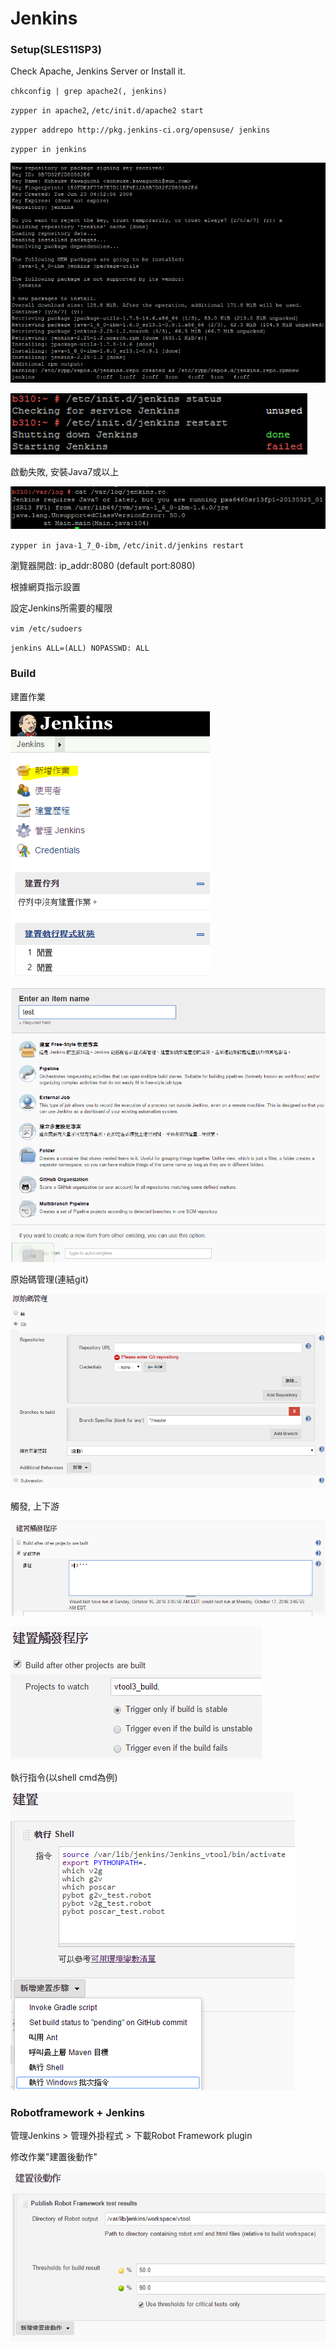 # Jenkins

### Setup(SLES11SP3)

Check Apache, Jenkins Server or Install it.

`chkconfig | grep apache2(, jenkins)`

`zypper in apache2`, `/etc/init.d/apache2 start`

`zypper addrepo http://pkg.jenkins-ci.org/opensuse/ jenkins`

`zypper in jenkins`

![](./img/Jenkins_1.PNG)

![](./img/Jenkins_2.PNG)

啟動失敗, 安裝Java7或以上

![](./img/Jenkins_3.PNG)

`zypper in java-1_7_0-ibm`, `/etc/init.d/jenkins restart`

瀏覽器開啟: ip_addr:8080 (default port:8080)

根據網頁指示設置 

設定Jenkins所需要的權限

`vim /etc/sudoers`

`jenkins ALL=(ALL) NOPASSWD: ALL`

### Build

建置作業

![](./img/Jenkins_4.PNG)

![](./img/Jenkins_5.PNG)

原始碼管理(連結git)

![](./img/Jenkins_原始碼管理.PNG)

觸發, 上下游

![](./img/Jenkins_觸發.PNG)

![](./img/Jenkins_上下游.PNG)

執行指令(以shell cmd為例)

![](./img/Jenkins_執行指令.PNG)

### Robotframework + Jenkins

管理Jenkins > 管理外掛程式 > 下載Robot Framework plugin

修改作業"建置後動作"

![](./img/Jenkins_建置後動作robot.PNG)
